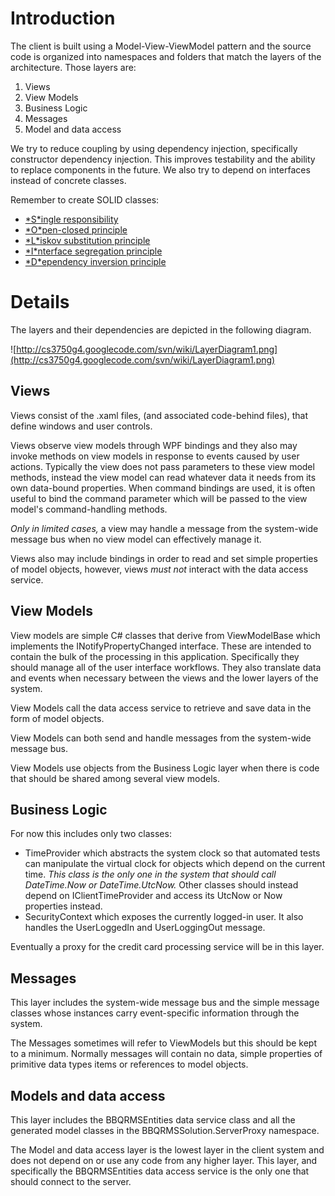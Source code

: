 # Introduction #

The client is built using a Model-View-ViewModel pattern and the source code is organized into namespaces and folders that match the layers of the architecture. Those layers are:
  1. Views
  1. View Models
  1. Business Logic
  1. Messages
  1. Model and data access

We try to reduce coupling by using dependency injection, specifically constructor dependency injection. This improves testability and the ability to replace components in the future. We also try to depend on interfaces instead of concrete classes.

Remember to create SOLID classes:
  * [\*S\*ingle responsibility](http://www.tomdalling.com/blog/software-design/solid-class-design-the-single-responsibility-principle)
  * [\*O\*pen-closed principle](http://www.tomdalling.com/blog/software-design/solid-class-design-the-open-closed-principle)
  * [\*L\*iskov substitution principle](http://www.tomdalling.com/blog/software-design/solid-class-design-the-liskov-substitution-principle)
  * [\*I\*nterface segregation principle](http://www.tomdalling.com/blog/software-design/solid-class-design-the-interface-segregation-principle)
  * [\*D\*ependency inversion principle](http://www.tomdalling.com/blog/software-design/solid-class-design-the-dependency-inversion-principle)

# Details #

The layers and their dependencies are depicted in the following diagram.

![http://cs3750g4.googlecode.com/svn/wiki/LayerDiagram1.png](http://cs3750g4.googlecode.com/svn/wiki/LayerDiagram1.png)

## Views ##
Views consist of the .xaml files, (and associated code-behind files), that define windows and user controls.

Views observe view models through WPF bindings and they also may invoke methods on view models in response to events caused by user actions. Typically the view does not pass parameters to these view model methods, instead the view model can read whatever data it needs from its own data-bound properties. When command bindings are used, it is often useful to bind the command parameter which will be passed to the view model's command-handling methods.

_Only in limited cases,_ a view may handle a message from the system-wide message bus when no view model can effectively manage it.

Views also may include bindings in order to read and set simple properties of model objects, however, views _must not_ interact with the data access service.

## View Models ##
View models are simple C# classes that derive from ViewModelBase which implements the INotifyPropertyChanged interface. These are intended to contain the bulk of the processing in this application. Specifically they should manage all of the user interface workflows. They also translate data and events when necessary between the views and the lower layers of the system.

View Models call the data access service to retrieve and save data in the form of model objects.

View Models can both send and handle messages from the system-wide message bus.

View Models use objects from the Business Logic layer when there is code that should be shared among several view models.

## Business Logic ##

For now this includes only two classes:
  * TimeProvider which abstracts the system clock so that automated tests can manipulate the virtual clock for objects which depend on the current time. _This class is the only one in the system that should call DateTime.Now or DateTime.UtcNow._ Other classes should instead depend on IClientTimeProvider and access its UtcNow or Now properties instead.
  * SecurityContext which exposes the currently logged-in user. It also handles the UserLoggedIn and UserLoggingOut message.

Eventually a proxy for the credit card processing service will be in this layer.

## Messages ##
This layer includes the system-wide message bus and the simple message classes whose instances carry event-specific information through the system.

The Messages sometimes will refer to ViewModels but this should be kept to a minimum. Normally messages will contain no data, simple properties of primitive data types items or references to model objects.

## Models and data access ##
This layer includes the BBQRMSEntities data service class and all the generated model classes in the BBQRMSSolution.ServerProxy namespace.

The Model and data access layer is the lowest layer in the client system and does not depend on or use any code from any higher layer. This layer, and specifically the BBQRMSEntities data access service is the only one that should connect to the server.